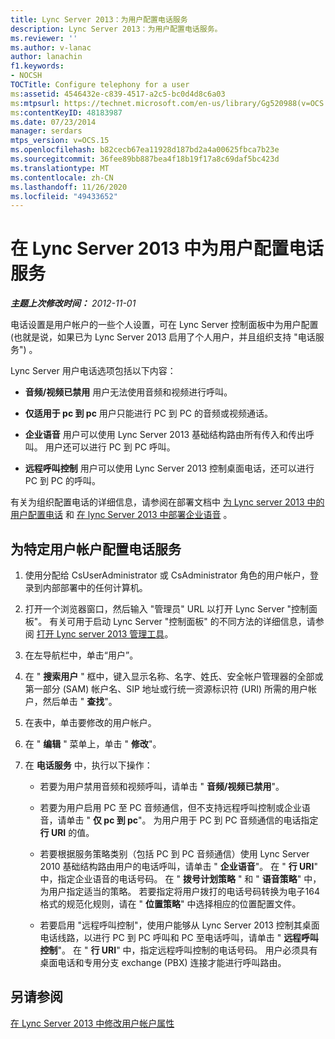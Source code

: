 ```yaml
---
title: Lync Server 2013：为用户配置电话服务
description: Lync Server 2013：为用户配置电话服务。
ms.reviewer: ''
ms.author: v-lanac
author: lanachin
f1.keywords:
- NOCSH
TOCTitle: Configure telephony for a user
ms:assetid: 4546432e-c839-4517-a2c5-bc0d4d8c6a03
ms:mtpsurl: https://technet.microsoft.com/en-us/library/Gg520988(v=OCS.15)
ms:contentKeyID: 48183987
ms.date: 07/23/2014
manager: serdars
mtps_version: v=OCS.15
ms.openlocfilehash: b82cecb67ea11928d187bd2a4a00625fbca7b23e
ms.sourcegitcommit: 36fee89bb887bea4f18b19f17a8c69daf5bc423d
ms.translationtype: MT
ms.contentlocale: zh-CN
ms.lasthandoff: 11/26/2020
ms.locfileid: "49433652"
---
```

# <a name="configure-telephony-for-a-user-in-lync-server-2013"></a>在 Lync Server 2013 中为用户配置电话服务

<div data-xmlns="http://www.w3.org/1999/xhtml">

<div class="topic" data-xmlns="http://www.w3.org/1999/xhtml" data-msxsl="urn:schemas-microsoft-com:xslt" data-cs="https://msdn.microsoft.com/">

<div data-asp="https://msdn2.microsoft.com/asp">



</div>

<div id="mainSection">

<div id="mainBody">

<span> </span>

_**主题上次修改时间：** 2012-11-01_

电话设置是用户帐户的一些个人设置，可在 Lync Server 控制面板中为用户配置 (也就是说，如果已为 Lync Server 2013 启用了个人用户，并且组织支持 "电话服务") 。

Lync Server 用户电话选项包括以下内容：

  - **音频/视频已禁用**   用户无法使用音频和视频进行呼叫。

  - **仅适用于 pc 到 pc**   用户只能进行 PC 到 PC 的音频或视频通话。

  - **企业语音**   用户可以使用 Lync Server 2013 基础结构路由所有传入和传出呼叫。 用户还可以进行 PC 到 PC 呼叫。

  - **远程呼叫控制**   用户可以使用 Lync Server 2013 控制桌面电话，还可以进行 PC 到 PC 的呼叫。

有关为组织配置电话的详细信息，请参阅在部署文档中 [为 Lync server 2013 中的用户配置电话](lync-server-2013-configure-telephony-for-a-user.md) 和 [在 lync Server 2013 中部署企业语音](lync-server-2013-deploying-enterprise-voice.md) 。

<div>

## <a name="to-configure-telephony-for-a-specific-user-account"></a>为特定用户帐户配置电话服务

1.  使用分配给 CsUserAdministrator 或 CsAdministrator 角色的用户帐户，登录到内部部署中的任何计算机。

2.  打开一个浏览器窗口，然后输入 "管理员" URL 以打开 Lync Server "控制面板"。 有关可用于启动 Lync Server "控制面板" 的不同方法的详细信息，请参阅 [打开 Lync server 2013 管理工具](lync-server-2013-open-lync-server-administrative-tools.md)。

3.  在左导航栏中，单击“用户”。

4.  在 " **搜索用户** " 框中，键入显示名称、名字、姓氏、安全帐户管理器的全部或第一部分 (SAM) 帐户名、SIP 地址或行统一资源标识符 (URI) 所需的用户帐户，然后单击 " **查找**"。

5.  在表中，单击要修改的用户帐户。

6.  在 " **编辑** " 菜单上，单击 " **修改**"。

7.  在 **电话服务** 中，执行以下操作：
    
      - 若要为用户禁用音频和视频呼叫，请单击 " **音频/视频已禁用**"。
    
      - 若要为用户启用 PC 至 PC 音频通信，但不支持远程呼叫控制或企业语音，请单击 " **仅 pc 到 pc**"。 为用户用于 PC 到 PC 音频通信的电话指定 **行 URI** 的值。
    
      - 若要根据服务策略类别（包括 PC 到 PC 音频通信）使用 Lync Server 2010 基础结构路由用户的电话呼叫，请单击 " **企业语音**"。 在 " **行 URI**" 中，指定企业语音的电话号码。 在 " **拨号计划策略** " 和 " **语音策略**" 中，为用户指定适当的策略。 若要指定将用户拨打的电话号码转换为电子164格式的规范化规则，请在 " **位置策略**" 中选择相应的位置配置文件。
    
      - 若要启用 "远程呼叫控制"，使用户能够从 Lync Server 2013 控制其桌面电话线路，以进行 PC 到 PC 呼叫和 PC 至电话呼叫，请单击 " **远程呼叫控制**"。 在 " **行 URI**" 中，指定远程呼叫控制的电话号码。 用户必须具有桌面电话和专用分支 exchange (PBX) 连接才能进行呼叫路由。

</div>

<div>

## <a name="see-also"></a>另请参阅


[在 Lync Server 2013 中修改用户帐户属性](lync-server-2013-modifying-user-account-properties.md)  
  

</div>

</div>

<span> </span>

</div>

</div>

</div>

